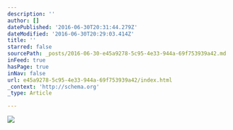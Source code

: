 ```yaml
---
description: ''
author: []
datePublished: '2016-06-30T20:31:44.279Z'
dateModified: '2016-06-30T20:29:03.414Z'
title: ''
starred: false
sourcePath: _posts/2016-06-30-e45a9278-5c95-4e33-944a-69f753939a42.md
inFeed: true
hasPage: true
inNav: false
url: e45a9278-5c95-4e33-944a-69f753939a42/index.html
_context: 'http://schema.org'
_type: Article

---
```

![](https://the-grid-user-content.s3-us-west-2.amazonaws.com/5c8b0853-8446-4eaa-80fa-d4770f35a68d.png)